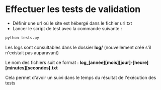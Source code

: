 # Effectuer les tests de validation

- Définir une url où le site est hébergé dans le fichier url.txt
- Lancer le script de test avec la commande suivante :
```bash
python tests.py
```

Les logs sont consultables dans le dossier __log/__ (nouvellement créé s'il n'existait pas auparavant) 

Le nom des fichiers suit ce format : __log\_\[année\]\[mois\]\[jour\]-\[heure\]\[minutes\]\[secondes\].txt__

Cela permet d'avoir un suivi dans le temps du résultat de l'exécution des tests